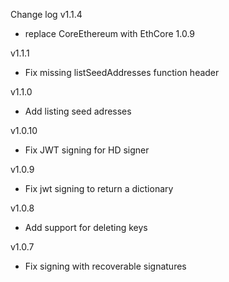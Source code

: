 Change log
v1.1.4
- replace CoreEthereum with EthCore 1.0.9
    
v1.1.1
- Fix missing listSeedAddresses function header

v1.1.0
- Add listing seed adresses

v1.0.10
- Fix JWT signing for HD signer

v1.0.9
- Fix jwt signing to return a dictionary

v1.0.8
- Add support for deleting keys

v1.0.7
- Fix signing with recoverable signatures

